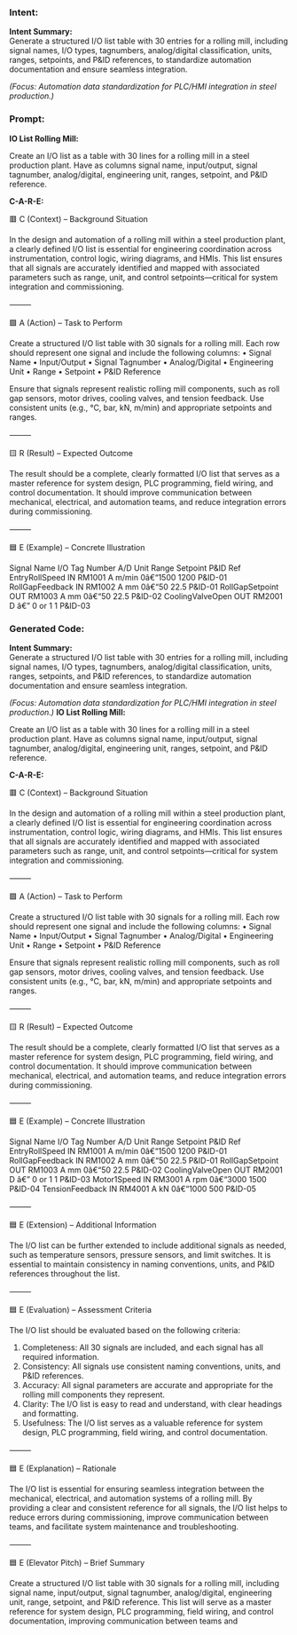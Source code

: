 ### Intent:
**Intent Summary:**  
Generate a structured I/O list table with 30 entries for a rolling mill, including signal names, I/O types, tagnumbers, analog/digital classification, units, ranges, setpoints, and P&ID references, to standardize automation documentation and ensure seamless integration.  

*(Focus: Automation data standardization for PLC/HMI integration in steel production.)*

### Prompt:
**IO List Rolling Mill:**

Create an I/O list as a table with 30 lines for a rolling mill in a steel production plant. Have as columns signal name, input/output, signal tagnumber, analog/digital, engineering unit, ranges, setpoint, and P&ID reference.

**C-A-R-E:**

🟥 C (Context) – Background Situation

In the design and automation of a rolling mill within a steel production plant, a clearly defined I/O list is essential for engineering coordination across instrumentation, control logic, wiring diagrams, and HMIs. This list ensures that all signals are accurately identified and mapped with associated parameters such as range, unit, and control setpoints—critical for system integration and commissioning.

⸻

🟩 A (Action) – Task to Perform

Create a structured I/O list table with 30 signals for a rolling mill. Each row should represent one signal and include the following columns:
	•	Signal Name
	•	Input/Output
	•	Signal Tagnumber
	•	Analog/Digital
	•	Engineering Unit
	•	Range
	•	Setpoint
	•	P&ID Reference

Ensure that signals represent realistic rolling mill components, such as roll gap sensors, motor drives, cooling valves, and tension feedback. Use consistent units (e.g., °C, bar, kN, m/min) and appropriate setpoints and ranges.

⸻

🟨 R (Result) – Expected Outcome

The result should be a complete, clearly formatted I/O list that serves as a master reference for system design, PLC programming, field wiring, and control documentation. It should improve communication between mechanical, electrical, and automation teams, and reduce integration errors during commissioning.

⸻

🟦 E (Example) – Concrete Illustration

Signal Name
I/O
Tag Number
A/D
Unit
Range
Setpoint
P&ID Ref
EntryRollSpeed
IN
RM1001
A
m/min
0â€“1500
1200
P&ID-01
RollGapFeedback
IN
RM1002
A
mm
0â€“50
22.5
P&ID-01
RollGapSetpoint
OUT
RM1003
A
mm
0â€“50
22.5
P&ID-02
CoolingValveOpen
OUT
RM2001
D
â€”
0 or 1
1
P&ID-03

### Generated Code:
**Intent Summary:**  
Generate a structured I/O list table with 30 entries for a rolling mill, including signal names, I/O types, tagnumbers, analog/digital classification, units, ranges, setpoints, and P&ID references, to standardize automation documentation and ensure seamless integration.  

*(Focus: Automation data standardization for PLC/HMI integration in steel production.)*
**IO List Rolling Mill:**

Create an I/O list as a table with 30 lines for a rolling mill in a steel production plant. Have as columns signal name, input/output, signal tagnumber, analog/digital, engineering unit, ranges, setpoint, and P&ID reference.

**C-A-R-E:**

🟥 C (Context) – Background Situation

In the design and automation of a rolling mill within a steel production plant, a clearly defined I/O list is essential for engineering coordination across instrumentation, control logic, wiring diagrams, and HMIs. This list ensures that all signals are accurately identified and mapped with associated parameters such as range, unit, and control setpoints—critical for system integration and commissioning.

⸻

🟩 A (Action) – Task to Perform

Create a structured I/O list table with 30 signals for a rolling mill. Each row should represent one signal and include the following columns:
	•	Signal Name
	•	Input/Output
	•	Signal Tagnumber
	•	Analog/Digital
	•	Engineering Unit
	•	Range
	•	Setpoint
	•	P&ID Reference

Ensure that signals represent realistic rolling mill components, such as roll gap sensors, motor drives, cooling valves, and tension feedback. Use consistent units (e.g., °C, bar, kN, m/min) and appropriate setpoints and ranges.

⸻

🟨 R (Result) – Expected Outcome

The result should be a complete, clearly formatted I/O list that serves as a master reference for system design, PLC programming, field wiring, and control documentation. It should improve communication between mechanical, electrical, and automation teams, and reduce integration errors during commissioning.

⸻

🟦 E (Example) – Concrete Illustration

Signal Name
I/O
Tag Number
A/D
Unit
Range
Setpoint
P&ID Ref
EntryRollSpeed
IN
RM1001
A
m/min
0â€“1500
1200
P&ID-01
RollGapFeedback
IN
RM1002
A
mm
0â€“50
22.5
P&ID-01
RollGapSetpoint
OUT
RM1003
A
mm
0â€“50
22.5
P&ID-02
CoolingValveOpen
OUT
RM2001
D
â€”
0 or 1
1
P&ID-03
Motor1Speed
IN
RM3001
A
rpm
0â€“3000
1500
P&ID-04
TensionFeedback
IN
RM4001
A
kN
0â€“1000
500
P&ID-05

⸻

🟦 E (Extension) – Additional Information

The I/O list can be further extended to include additional signals as needed, such as temperature sensors, pressure sensors, and limit switches. It is essential to maintain consistency in naming conventions, units, and P&ID references throughout the list.

⸻

🟦 E (Evaluation) – Assessment Criteria

The I/O list should be evaluated based on the following criteria:

1.	Completeness: All 30 signals are included, and each signal has all required information.
2.	Consistency: All signals use consistent naming conventions, units, and P&ID references.
3.	Accuracy: All signal parameters are accurate and appropriate for the rolling mill components they represent.
4.	Clarity: The I/O list is easy to read and understand, with clear headings and formatting.
5.	Usefulness: The I/O list serves as a valuable reference for system design, PLC programming, field wiring, and control documentation.

⸻

🟦 E (Explanation) – Rationale

The I/O list is essential for ensuring seamless integration between the mechanical, electrical, and automation systems of a rolling mill. By providing a clear and consistent reference for all signals, the I/O list helps to reduce errors during commissioning, improve communication between teams, and facilitate system maintenance and troubleshooting.

⸻

🟦 E (Elevator Pitch) – Brief Summary

Create a structured I/O list table with 30 signals for a rolling mill, including signal name, input/output, signal tagnumber, analog/digital, engineering unit, range, setpoint, and P&ID reference. This list will serve as a master reference for system design, PLC programming, field wiring, and control documentation, improving communication between teams and
